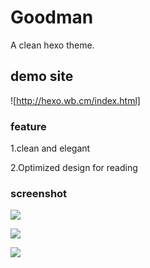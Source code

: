 # Goodman
A clean hexo theme.

## demo site

![http://hexo.wb.cm/index.html]

### feature

1.clean and elegant

2.Optimized design for reading

### screenshot

![](http://image.bt0.com/other/hexo-goodman.png)

![](http://image.bt0.com/other/hexo-m1.png)

![](http://image.bt0.com/other/hexo-m4.png)
